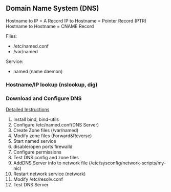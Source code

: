## Domain Name System (DNS)
Hostname to IP = A Record
IP to Hostname = Pointer Record (PTR)
Hostname to Hostname = CNAME Record

Files:
- /etc/named.conf
- /var/named

Service:
- named (name daemon)

### Hostname/IP lookup (nslookup, dig)


### Download and Configure DNS
[Detailed Instructions](../0.resources/DNS.pdf)

1. Install bind, bind-utils
2. Configure /etc/named.conf(DNS Server)
3. Create Zone files (/var/named)
4. Modify zone files (Forward&Reverse)
5. Start named service
6. disable/open ports firewalld
7. Configure permissions
8. Test DNS config and zone files
9. AddDNS Server info to network file (/etc/sysconfig/network-scripts/my-nic)
10. Restart network service (network)
11. Modify /etc/resolv.conf
12. Test DNS Server